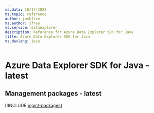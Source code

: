 ```yaml
---
ms.data: 10/17/2022
ms.topic: reference
author: joshfree
ms.author: jfree
ms.service: dataexplorer
description: Reference for Azure Data Explorer SDK for Java
title: Azure Data Explorer SDK for Java
ms.devlang: java
---
```

# Azure Data Explorer SDK for Java - latest

## Management packages - latest
[!INCLUDE [mgmt-packages](data-explorer-mgmt-index.md)]